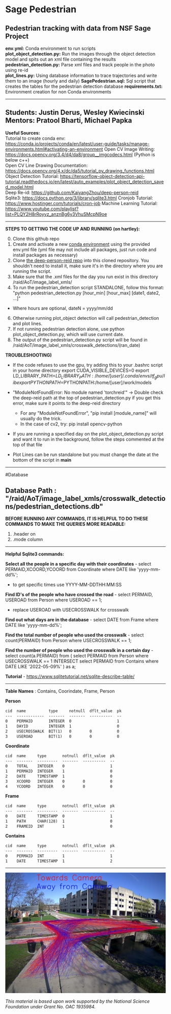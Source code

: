 # Sage Pedestrian
Pedestrian tracking with data from NSF Sage Project
---------------------------------------------------------------------------------------------------------------------------------------------------------------------------------
**env.yml:** Conda environment to run scripts  
**plot_object_detection.py:** Run the images through the object detection model and spits out an xml file containing the results  
**pedestrian_detection.py:** Parse xml files and track people in the photo using re-id  
**plot_lines.py:** Using database information to trace trajectories and write them to an image (hourly and daily)
**SagePedestrian.sql:** Sql script that creates the tables for the pedestrian detection database
**requirements.txt:** Environment creation for non Conda environments

---------------------------------------------------------------------------------------------------------------------------------------------------------------------------------
**Students:** Justin Derus, Wesley Kwiecinski                   
**Mentors:** Pratool Bharti, Michael Papka            
---------------------------------------------------------------------------------------------------------------------------------------------------------------------------------
**Useful Sources:**  
Tutorial to create conda env: https://conda.io/projects/conda/en/latest/user-guide/tasks/manage-environments.html#activating-an-environment
Open CV Image Writing: https://docs.opencv.org/3.4/d4/da8/group__imgcodecs.html (Python is below c++)  
Open CV Line Drawing Documentation: https://docs.opencv.org/4.x/dc/da5/tutorial_py_drawing_functions.html  
Object Detection Tutorial: https://tensorflow-object-detection-api-tutorial.readthedocs.io/en/latest/auto_examples/plot_object_detection_saved_model.html  
Deep Re-id: https://github.com/KaiyangZhou/deep-person-reid  
Sqlite3: https://docs.python.org/3/library/sqlite3.html 
Cronjob Tutorial: https://www.hostinger.com/tutorials/cron-job 
Machine Learning Tutorial: https://www.youtube.com/playlist?list=PLQY2H8rRoyvz_anznBg6y3VhuSMcpN9oe 

---------------------------------------------------------------------------------------------------------------------------------------------------------------------------------
**STEPS TO GETTING THE CODE UP AND RUNNING (on hartley):**

0) Clone this github repo
1) Create and activate a new [conda environment](https://conda.io/projects/conda/en/latest/user-guide/tasks/manage-environments.html#activating-an-environment) using the provided env.yml file (yml file may not include all packages, just run code and install packages as necessary)
2) Clone [the deep-person-reid repo](https://github.com/KaiyangZhou/deep-person-reid) into this cloned repository. You shouldn't need to install it, make sure it's in the directory where you are running the script.
4) Make sure that the .xml files for the day you run exist in this directory /raid/AoT/image_label_xmls/ 
5) To run the pedestrian_detection script STANDALONE, follow this format: "python pedestrian_detection.py [hour_min] [hour_max] [date1, date2, ...]"
  - Where hours are optional, dateN = yyyy/mm/dd
6) Otherwise running plot_object detection will call pedestrian_detection and plot lines.
7) If not running pedestrian detection alone, use python plot_object_detection.py, which will use current date.
8) The output of the pedestrian_detection.py script will be found in /raid/AoT/image_label_xmls/crosswalk_detections/(ran_date)

**TROUBLESHOOTING)**
 - If the code refuses to use the gpu, try adding this to your .bashrc script in your home directory
  export CUDA_VISIBLE_DEVICES=0
  export LD_LIBRARY_PATH=$LD_LIBRARY_PATH:/home/[user]/.conda/envs/tf_gpu/lib
  export PYTHONPATH=$PYTHONPATH:/home/[user]/work/models
  
 - "ModuleNotFoundError: No module named 'torchreid'" -> Double check the deep-reid path at the top of pedestrian_detection.py if you get this error, make sure it points to the deep-reid directory
    - For any "ModuleNotFoundError", "pip install [module_name]" will usually do the trick.
    - In the case of cv2, try: pip install opencv-python

 - If you are running a specified day on the plot_object_detection.py script and want it to run in the background, follow the steps commented at the top of that file
 
 - Plot Lines can be run standalone but you must change the date at the bottom of the script in __main__
 
---------------------------------------------------------------------------------------------------------------------------------------------------------------------------------
#Database

**Database Path** : "/raid/AoT/image_label_xmls/crosswalk_detections/pedestrian_detections.db"
---------------------------------------------------------------------------------------------------------------------------------------------------------------------------------
**BEFORE RUNNING ANY COMMANDS, IT IS HELPFUL TO DO THESE COMMANDS TO MAKE THE QUERIES MORE READABLE:**
1) .header on
2) .mode column
---------------------------------------------------------------------------------------------------------------------------------------------------------------------------------
**Helpful Sqlite3 commands:**

**Select all the people in a specific day with their coordinates** - select PERMAID,XCOORD,YCOORD from Coordinate where DATE like 'yyyy-mm-dd%';
 - to get specific times use YYYY-MM-DDTHH:MM:SS
 
**Find ID's of the people who have crossed the road** - select PERMAID, USEROAD from Person where USEROAD == 1;
- replace USEROAD with USECROSSWALK for crosswalk

**Find out what days are in the database** - select DATE from Frame where DATE like 'yyyy-mm-dd%';

**Find the total number of people who used the crosswalk** - select count(PERMAID) from Person where USECROSSWALK == 1;

**Find the number of people who used the crosswalk in a certain day** - select count(a.PERMAID) from 
( select PERMAID from Person where USECROSSWALK == 1 INTERSECT select PERMAID from Contains where DATE LIKE '2022-05-09%' ) as a;

**Tutorial** - https://www.sqlitetutorial.net/sqlite-describe-table/ 

---------------------------------------------------------------------------------------------------------------------------------------------------------------------------------

**Table Names** : Contains, Coorindate, Frame, Person

**Person**
```
cid  name          type     notnull  dflt_value  pk
---  ------------  -------  -------  ----------  --
0    PERMAID       INTEGER  0                    1
1    DAYID         INTEGER  1                    0
2    USECROSSWALK  BIT(1)   0        0           0
3    USEROAD       BIT(1)   0        0           0
```
**Coordinate** 
```
cid  name     type       notnull  dflt_value  pk
---  -------  ---------  -------  ----------  --
0    TOTAL    INTEGER    0                    1
1    PERMAID  INTEGER    1                    0
2    DATE     TIMESTAMP  1                    0
3    XCOORD   INTEGER    0        0           0
4    YCOORD   INTEGER    0        0           0
```
**Frame** 
```
cid  name     type       notnull  dflt_value  pk
---  -------  ---------  -------  ----------  --
0    DATE     TIMESTAMP  0                    1
1    PATH     CHAR(128)  1                    0
2    FRAMEID  INT        1                    0
```
**Contains**
```
cid  name     type       notnull  dflt_value  pk
---  -------  ---------  -------  ----------  --
0    PERMAID  INT        1                    1
1    DATE     TIMESTAMP  1                    2
```
---------------------------------------------------------------------------------------------------------------------------------------------------------------------------------
![alt text](https://github.com/ddiLab/SagePedestrian/blob/main/line_result_M.jpg?raw=true)


*This material is based upon work supported by the National Science Foundation under Grant No. OAC 1935984.*
